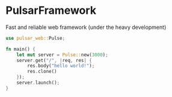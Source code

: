 # PulsarFramework

Fast and reliable web framework (under the heavy development)

```rust
use pulsar_web::Pulse;

fn main() {
    let mut server = Pulse::new(3000);
    server.get("/", |req, res| {
        res.body("hello world!");
        res.clone()
    });
    server.launch();
}
```